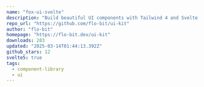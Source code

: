```yaml
---
name: "fox-ui-svelte"
description: "Build beautiful UI components with Tailwind 4 and Svelte 5."
repo_url: "https://github.com/flo-bit/ui-kit"
author: "flo-bit"
homepage: "https://flo-bit.dev/ui-kit"
downloads: 283
updated: "2025-03-14T01:44:13.392Z"
github_stars: 12
svelte5: true
tags: 
  - component-library
  - ui
---
```

